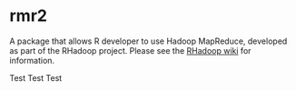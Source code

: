 rmr2
====

A package that allows R developer to use Hadoop MapReduce, developed as part of the RHadoop project. Please see the [RHadoop wiki](https://github.com/RevolutionAnalytics/RHadoop/wiki) for information. 

Test Test Test